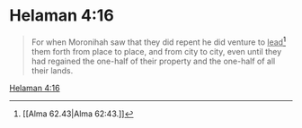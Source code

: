 # Helaman 4:16

> For when Moronihah saw that they did repent he did venture to <u>lead</u>[^a] them forth from place to place, and from city to city, even until they had regained the one-half of their property and the one-half of all their lands.

[Helaman 4:16](https://www.churchofjesuschrist.org/study/scriptures/bofm/hel/4?lang=eng&id=p16#p16)


[^a]: [[Alma 62.43|Alma 62:43.]]
